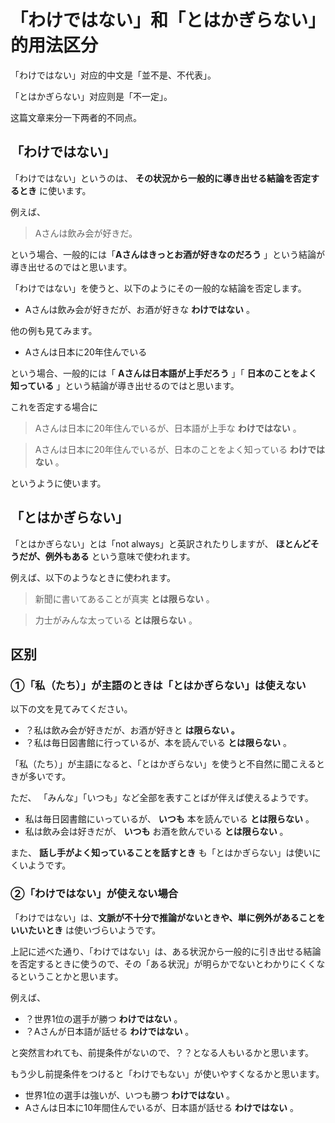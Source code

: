 # 「わけではない」和「とはかぎらない」的用法区分

「わけではない」对应的中文是「並不是、不代表」。

「とはかぎらない」对应则是「不一定」。

这篇文章来分一下两者的不同点。

## 「わけではない」

「わけではない」というのは、 **その状況から一般的に導き出せる結論を否定するとき** に使います。

例えば、

> Aさんは飲み会が好きだ。

という場合、一般的には「**Aさんはきっとお酒が好きなのだろう** 」という結論が導き出せるのではと思います。

「わけではない」を使うと、以下のようにその一般的な結論を否定します。

* Aさんは飲み会が好きだが、お酒が好きな **わけではない** 。

他の例も見てみます。

* Aさんは日本に20年住んでいる

という場合、一般的には「 **Aさんは日本語が上手だろう** 」「 **日本のことをよく知っている** 」という結論が導き出せるのではと思います。

これを否定する場合に

> Aさんは日本に20年住んでいるが、日本語が上手な **わけではない** 。

> Aさんは日本に20年住んでいるが、日本のことをよく知っている **わけではない** 。

というように使います。

## 「とはかぎらない」

「とはかぎらない」とは「not always」と英訳されたりしますが、 **ほとんどそうだが、例外もある** という意味で使われます。

例えば、以下のようなときに使われます。

> 新聞に書いてあることが真実 **とは限らない** 。

> 力士がみんな太っている **とは限らない** 。

## 区别

### ①「私（たち）」が主語のときは「とはかぎらない」は使えない

以下の文を見てみてください。

* ？私は飲み会が好きだが、お酒が好きと **は限らない 。**
* ？私は毎日図書館に行っているが、本を読んでいる **とは限らない** 。

「私（たち）」が主語になると、「とはかぎらない」を使うと不自然に聞こえるときが多いです。

ただ、 「みんな」「いつも」など全部を表すことばが伴えば使えるようです。

* 私は毎日図書館にいっているが、 **いつも** 本を読んでいる **とは限らない** 。
* 私は飲み会は好きだが、 **いつも** お酒を飲んでいる **とは限らない** 。

また、 **話し手がよく知っていることを話すとき** も「とはかぎらない」は使いにくいようです。

### ②「わけではない」が使えない場合

「わけではない」は、**文脈が不十分で推論がないときや、単に例外があることをいいたいとき** は使いづらいようです。

上記に述べた通り、「わけではない」は、ある状況から一般的に引き出せる結論を否定するときに使うので、その「ある状況」が明らかでないとわかりにくくなるということかと思います。

例えば、

* ？世界1位の選手が勝つ **わけではない** 。
* ？Aさんが日本語が話せる **わけではない** 。

と突然言われても、前提条件がないので、？？となる人もいるかと思います。

もう少し前提条件をつけると「わけでもない」が使いやすくなるかと思います。

* 世界1位の選手は強いが、いつも勝つ **わけではない** 。
* Aさんは日本に10年間住んでいるが、日本語が話せる **わけではない** 。

